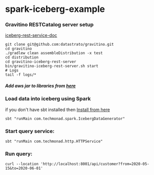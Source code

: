 # spark-iceberg-example

### Gravitino RESTCatalog server setup
[iceberg-rest-service-doc](https://github.com/apache/gravitino/blob/main/docs/iceberg-rest-service.md)
```shell
git clone git@github.com:datastrato/gravitino.git
cd gravitino
./gradlew clean assembleDistribution -x test
cd distribution
cd gravitino-iceberg-rest-server
bin/gravitino-iceberg-rest-server.sh start
# Logs
tail -f logs/*
```
##### Add aws jar to libraries from [here](https://mvnrepository.com/artifact/org.apache.iceberg/iceberg-aws-bundle/1.6.1)


### Load data into iceberg using Spark
if you don't have sbt installed then [Install from here](https://www.scala-sbt.org/1.x/docs/Installing-sbt-on-Mac.html)

```shell
sbt "runMain com.techmonad.spark.IcebergDataGenerator"
```

### Start query service:
```shell
sbt "runMain com.techmonad.http.HTTPService"
```

### Run query:
```shell
curl --location 'http://localhost:8001/api/customer?from=2020-05-15&to=2020-06-01'
```


